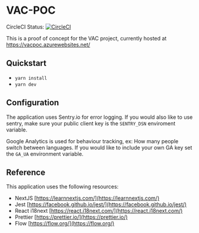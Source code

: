 # VAC-POC

CircleCI Status: [![CircleCI](https://circleci.com/gh/cds-snc/vac-poc.svg?style=svg)](https://circleci.com/gh/cds-snc/vac-poc)

This is a proof of concept for the VAC project, currently hosted at
https://vacpoc.azurewebsites.net/

## Quickstart

* `yarn install`
* `yarn dev`

## Configuration

The application uses Sentry.io for error logging. If you would also like to use sentry, make sure your public client key is the `SENTRY_DSN` enviroment variable.

Google Analytics is used for behaviour tracking, ex: How many people switch between languages. If you would like to include your own GA key set the `GA_UA` environment variable.

## Reference

This application uses the following resources:

* NextJS [https://learnnextjs.com/](https://learnnextjs.com/)
* Jest [https://facebook.github.io/jest/](https://facebook.github.io/jest/)
* React i18next [https://react.i18next.com/](https://react.i18next.com/)
* Prettier [https://prettier.io/](https://prettier.io/)
* Flow [https://flow.org/](https://flow.org/)
